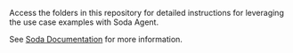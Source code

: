 Access the folders in this repository for detailed instructions for leveraging the use case examples with Soda Agent.

See [Soda Documentation](https://docs.soda.io) for more information.
